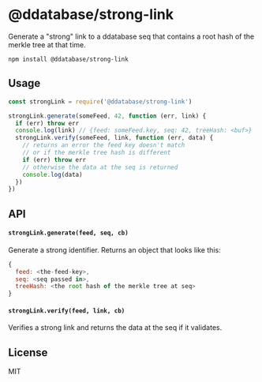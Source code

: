# @ddatabase/strong-link

Generate a "strong" link to a ddatabase seq that contains a root hash
of the merkle tree at that time.

```
npm install @ddatabase/strong-link
```

## Usage

``` js
const strongLink = require('@ddatabase/strong-link')

strongLink.generate(someFeed, 42, function (err, link) {
  if (err) throw err
  console.log(link) // {feed: someFeed.key, seq: 42, treeHash: <buf>}
  strongLink.verify(someFeed, link, function (err, data) {
    // returns an error the feed key doesn't match
    // or if the merkle tree hash is different
    if (err) throw err
    // otherwise the data at the seq is returned
    console.log(data)
  })
})
```

## API

#### `strongLink.generate(feed, seq, cb)`

Generate a strong identifier.
Returns an object that looks like this:

```js
{
  feed: <the-feed-key>,
  seq: <seq passed in>,
  treeHash: <the root hash of the merkle tree at seq>
}
```

#### `strongLink.verify(feed, link, cb)`

Verifies a strong link and returns the data at the seq if it validates.

## License

MIT
